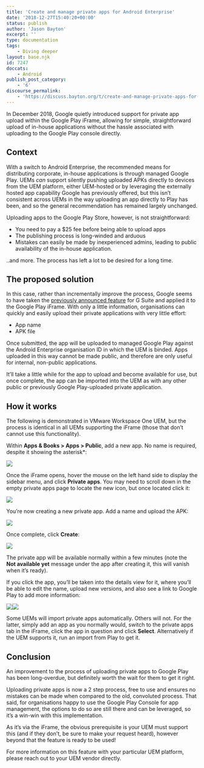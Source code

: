 ```yaml
---
title: 'Create and manage private apps for Android Enterprise'
date: '2018-12-27T15:40:20+00:00'
status: publish
author: 'Jason Bayton'
excerpt: ''
type: documentation
tags: 
    - Diving deeper
layout: base.njk
id: 7247
doccats:
    - Android
publish_post_category:
    - '6'
discourse_permalink:
    - 'https://discuss.bayton.org/t/create-and-manage-private-apps-for-android-enterprise/251'
---
```

In December 2018, Google quietly introduced support for private app upload within the Google Play iFrame, allowing for simple, straightforward upload of in-house applications without the hassle associated with uploading to the Google Play console directly.

Context
-------

With a switch to Android Enterprise, the recommended means for distributing corporate, in-house applications is through managed Google Play. UEMs *can* support silently pushing uploaded APKs directly to devices from the UEM platform, either UEM-hosted or by leveraging the externally hosted app capability Google has previously offered, but this isn’t consistent across UEMs in the way uploading an app directly to Play has been, and so the general recommendation has remained largely unchanged.

Uploading apps to the Google Play Store, however, is not straightforward:

- You need to pay a $25 fee before being able to upload apps
- The publishing process is long-winded and arduous
- Mistakes can easily be made by inexperienced admins, leading to public availability of the in-house application.

..and more. The process has left a lot to be desired for a long time.

The proposed solution
---------------------

In this case, rather than incrementally improve the process, Google seems to have taken the [previously announced feature](https://support.google.com/a/answer/2494992) for G Suite and applied it to the Google Play iFrame. With only a little information, organisations can quickly and easily upload their private applications with very little effort:

- App name
- APK file

Once submitted, the app will be uploaded to managed Google Play against the Android Enterprise organisation ID in which the UEM is binded. Apps uploaded in this way cannot be made public, and therefore are only useful for internal, non-public applications.

It’ll take a little while for the app to upload and become available for use, but once complete, the app can be imported into the UEM as with any other public or previously Google Play-uploaded private application.

How it works
------------

The following is demonstrated in VMware Workspace One UEM, but the process is identical in all UEMs supporting the iFrame (those that don’t cannot use this functionality).

Within **Apps &amp; Books &gt; Apps &gt; Public**, add a new app. No name is required, despite it showing the asterisk\*:

![](https://r2_worker.bayton.workers.dev/uploads/2018/12/2018-12-27-17.07.23.gif) 

Once the iFrame opens, hover the mouse on the left hand side to display the sidebar menu, and click **Private apps**. You may need to scroll down in the empty private apps page to locate the new icon, but once located click it:

![](https://r2_worker.bayton.workers.dev/uploads/2018/12/2018-12-27-17.08.01.gif)

You’re now creating a new private app. Add a name and upload the APK:

![](https://r2_worker.bayton.workers.dev/uploads/2018/12/2018-12-27-17.08.34.gif)

Once complete, click **Create**:

![](https://r2_worker.bayton.workers.dev/uploads/2018/12/2018-12-27-17.09.08.gif)

The private app will be available normally within a few minutes (note the **Not available yet** message under the app after creating it, this will vanish when it’s ready).

If you click the app, you’ll be taken into the details view for it, where you’ll be able to edit the name, upload new versions, and also see a link to Google Play to add more information:

![](https://r2_worker.bayton.workers.dev/uploads/2018/12/2018-12-27-17.29.55.gif)![](https://r2_worker.bayton.workers.dev/uploads/2018/12/image-4.png)

Some UEMs will import private apps automatically. Others will not. For the latter, simply add an app as you normally would, switch to the private apps tab in the iFrame, click the app in question and click **Select**. Alternatively if the UEM supports it, run an import from Play to get it.

Conclusion
----------

An improvement to the process of uploading private apps to Google Play has been long-overdue, but definitely worth the wait for them to get it right.

Uploading private apps is now a 2 step process, free to use and ensures no mistakes can be made when compared to the old, convoluted process. That said, for organisations happy to use the Google Play Console for app management, the options to do so are still there and can be leveraged, so it’s a win-win with this implementation.

As it’s via the iFrame, the obvious prerequisite is your UEM must support this (and if they don’t, be sure to make your request heard), however beyond that the feature is ready to be used!

For more information on this feature with your particular UEM platform, please reach out to your UEM vendor directly.